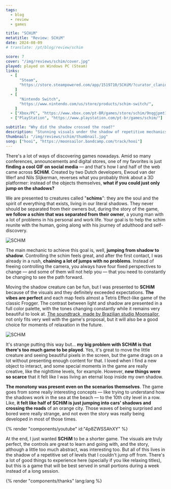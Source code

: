 ```yaml
---
tags:
  - blog
  - review
  - games

title: "SCHiM"
metatitle: "Review: SCHiM"
date: 2024-08-09
# translate: /pt/blog/review/schim

score: 7
cover: "/img/reviews/schim/cover.jpg"
played: played on Windows PC (Steam)
links:
  - [
      "Steam",
      "https://store.steampowered.com/app/1519710/SCHiM/?curator_clanid=44763507",
    ]
  - [
      "Nintendo Switch",
      "https://www.nintendo.com/us/store/products/schim-switch/",
    ]
  - ["Xbox/PC", "https://www.xbox.com/pt-BR/games/store/schim/9nqgjpmt1p5j"]
  - ["PlayStation", "https://www.playstation.com/pt-br/games/schim/"]

subtitle: "Why did the shadow crossed the road?"
description: "Stunning visuals under the shadow of repetitive mechanics are in the core in this indie story of self discovery and traversing traffic."
thumbnail: "/img/reviews/schim/thumbnail.jpg"
song: ["hooi", "https://moonsailor.bandcamp.com/track/hooi"]
---
```


There's a lot of ways of discovering games nowadays. Amid so many conferences, announcements and digital stores, one of my favorites is just **finding a cool GIF on social media** — and that's how I and half of the web came across **SCHiM**. Created by two Dutch developers, Ewoud van der Werf and Nils Slijkerman, reverses what you probably think about a 3D platformer: instead of the objects themselves, **what if you could just only jump on the shadows?**

We are presented to creatures called "**schims**": they are the soul and the spirit of everything that exists, living in our literal shadows. They never should be separated from their owners but, during the story of the game, **we follow a schim that was separated from their owner**, a young man with a lot of problems in his personal and work life. Your goal is to help the schim reunite with the human, going along with his journey of adulthood and self-discovery.

![SCHiM](/img/reviews/schim/city.png)

The main mechanic to achieve this goal is, well, **jumping from shadow to shadow**. Controlling the schim feels great, and after the first contact, I was already in a rush, **chaining a lot of jumps with no problems**. Instead of freeing controlling the camera, you always have four fixed perspectives to change — and some of them will not help you — that you need to constantly be changing to see the path forward.

Moving the shadow creature can be fun, but I was presented to **SCHiM** because of the visuals and they definitely exceeded expectations. **The vibes are perfect** and each map feels almost a Tetris Effect-like game of the classic Frogger. The contrast between light and shadow are presented in a full color palette, with the tones changing constantly while it remains very beautiful to look at. [The soundtrack, made by Brazilian studio Moonsailor](https://moonsailor.bandcamp.com/album/schim-original-game-soundtrack), not only fits very well with the game's proposal, but it will also be a good choice for moments of relaxation in the future.

![SCHiM](/img/reviews/schim/night.png)

It's strange putting this way but... **my big problem with SCHiM is that there's too much game to be played**. Yes, it's great to move the little creature and seeing beautiful pixels in the screen, but the game drags on a lot without presenting enough content for that. I loved when I find a new object to interact, and some special moments in the game are really creative, like the nighttime levels, for example. However, **new things were so scarce** that it felt like I was living an eternal loop inside my own shadow.

**The monotony was present even on the scenarios themselves**. The game goes from some really interesting concepts — like trying to understand how the shadows work in the sea at the beach — to the 10th city level in a row. Like, **it felt like half of SCHiM is just jumping into cars' shadows and crossing the roads** of an orange city. Those waves of being surprised and bored were really strange, and not even the story was really being developed in most of those times.

{% render "components/youtube" id:"4p8ZWSSAhXY" %}

At the end, I just wanted **SCHiM** to be a shorter game. The visuals are truly perfect, the controls are great to learn and going with, and the story, although a little too much abstract, was interesting too. But all of this lives in the shadow of a repetitive set of levels that I couldn't jump off from. There's a lot of good things to experience here (specially if you like relaxing titles), but this is a game that will be best served in small portions during a week instead of a long session.

{% render "components/thanks" lang:lang %}
